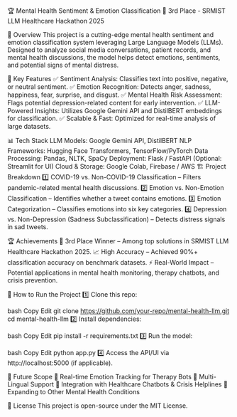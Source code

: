 🏆 Mental Health Sentiment & Emotion Classification
🥉 3rd Place - SRMIST LLM Healthcare Hackathon 2025


📌 Overview
This project is a cutting-edge mental health sentiment and emotion classification system leveraging Large Language Models (LLMs). Designed to analyze social media conversations, patient records, and mental health discussions, the model helps detect emotions, sentiments, and potential signs of mental distress.

🚀 Key Features
✅ Sentiment Analysis: Classifies text into positive, negative, or neutral sentiment.
✅ Emotion Recognition: Detects anger, sadness, happiness, fear, surprise, and disgust.
✅ Mental Health Risk Assessment: Flags potential depression-related content for early intervention.
✅ LLM-Powered Insights: Utilizes Google Gemini API and DistilBERT embeddings for classification.
✅ Scalable & Fast: Optimized for real-time analysis of large datasets.

📊 Tech Stack
LLM Models: Google Gemini API, DistilBERT
NLP Frameworks: Hugging Face Transformers, TensorFlow/PyTorch
Data Processing: Pandas, NLTK, SpaCy
Deployment: Flask / FastAPI (Optional: Streamlit for UI)
Cloud & Storage: Google Colab, Firebase / AWS
🏗 Project Breakdown
1️⃣ COVID-19 vs. Non-COVID-19 Classification – Filters pandemic-related mental health discussions.
2️⃣ Emotion vs. Non-Emotion Classification – Identifies whether a tweet contains emotions.
3️⃣ Emotion Categorization – Classifies emotions into six key categories.
4️⃣ Depression vs. Non-Depression (Sadness Subclassification) – Detects distress signals in sad tweets.

🏆 Achievements
🏅 3rd Place Winner – Among top solutions in SRMIST LLM Healthcare Hackathon 2025.
📈 High Accuracy – Achieved 90%+ classification accuracy on benchmark datasets.
⚡ Real-World Impact – Potential applications in mental health monitoring, therapy chatbots, and crisis prevention.

🎯 How to Run the Project
1️⃣ Clone this repo:

bash
Copy
Edit
git clone https://github.com/your-repo/mental-health-llm.git
cd mental-health-llm
2️⃣ Install dependencies:

bash
Copy
Edit
pip install -r requirements.txt
3️⃣ Run the model:

bash
Copy
Edit
python app.py
4️⃣ Access the API/UI via http://localhost:5000 (if applicable).

📌 Future Scope
🔹 Real-time Emotion Tracking for Therapy Bots
🔹 Multi-Lingual Support
🔹 Integration with Healthcare Chatbots & Crisis Helplines
🔹 Expanding to Other Mental Health Conditions

📜 License
This project is open-source under the MIT License.

